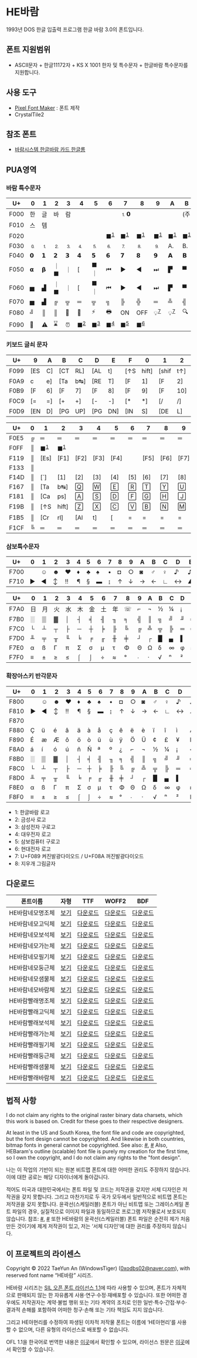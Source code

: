 # HE바람
1993년 DOS 한글 입출력 프로그램 한글 바람 3.0의 폰트입니다.
## 폰트 지원범위
* ASCII문자 + 한글11172자 + KS X 1001 한자 및 특수문자 + 한글바람 특수문자를 지원합니다.

## 사용 도구
* [Pixel Font Maker](https://github.com/wintiger0222/pixel-font-maker) : 폰트 제작
* CrystalTile2

## 참조 폰트
* [바람시스템 한글바람 카드 한글롬](https://github.com/ika-musume/HangulCard_dumps/tree/main/BaramSystem_HangulBaram)

## PUA영역
### 바람 특수문자

| U+   | 0  | 1  | 2   | 3  | 4                            | 5                            | 6                            | 7                            | 8                            | 9                            | A                            | B                            | C                            | D                            | E  | F                            |
|------|----|----|-----|----|------------------------------|------------------------------|------------------------------|------------------------------|------------------------------|------------------------------|------------------------------|------------------------------|------------------------------|------------------------------|----|------------------------------|
| F000 | 한 | 글 | 바  | 람 |                              |                              |                              | ⒈𝟬                           |                              |                              |                              | (주                          | 주)                          | 바                           | 람 | 시                           |
| F010 | 스 | 템 |     |    |                              |                              |                              |                              |                              |                              |                              |                              |                              |                              |    |                              |
| F020 |    |    |     |    |                              |                              | ■<sup>[1](#footnote_1)</sup> | ■<sup>[1](#footnote_1)</sup> | ■<sup>[1](#footnote_1)</sup> | ■<sup>[1](#footnote_1)</sup> | ■<sup>[1](#footnote_1)</sup> | ■<sup>[1](#footnote_1)</sup> | ■<sup>[1](#footnote_1)</sup> | ■<sup>[1](#footnote_1)</sup> | 𝙑  | 𝗩                            |
| F030 | 🄀  | ⒈  | ⒉   | ⒊  | ⒋                            | ⒌                            | ⒍                            | ⒎                            | ⒏                            | ⒐                            | A.                           | B.                           | C.                           | D.                           | E. | F.                           |
| F040 | 𝟬  | 𝟭  | 𝟮   | 𝟯  | 𝟰                            | 𝟱                            | 𝟲                            | 𝟳                            | 𝟴                            | 𝟵                            | 𝗔                            | 𝗕                            | 𝗖                            | 𝗗                            | 𝗘  | 𝗙                            |
| F050 | 𝝰  | 𝝱  | ｜■ | ｜ | [                            | ■｜                          | ⏮                            | ▶                            | ◀                            | ⏭                            | ▛                            | ▀                            | ▜                            | ▌                            | ▐  | ▙                            |
| F060 | ▅  | ▟  | ｜■ | ｜ | [                            | ■｜                          | ⏮                            | ▶                            | ◀                            | ⏭                            | ▛                            | ▀                            | ▜                            | ▌                            | ▐  | ▙                            |
| F070 | ▅  | ▟  | ╔   | ╦  | ═                            | ╦                            | ╗                            | ╠                            | ╬                            | ═                            | ╩                            | ╣                            | ╚                            | ╩                            | ═  | ╩                            |
| F080 | ╝  | ║  | ║   | 🐁  | 📱                            | ⚡                            | 🖶                            | ON                           | OFF                          | 💡<sup>[7](#footnote_7)</sup> | 💡<sup>[7](#footnote_7)</sup> | 🔍                            | 📧                            | ®                            | ✏  | □<sup>[8](#footnote_8)</sup> |
| F090 | 🛑  | ⚠  | ⌛   | ⏰  | ■<sup>[2](#footnote_2)</sup> | ■<sup>[3](#footnote_3)</sup> | ■<sup>[4](#footnote_4)</sup> | ■<sup>[5](#footnote_5)</sup> | ■<sup>[6](#footnote_6)</sup> |                              |                              |                              |                              |                              |    |                              |

### 키보드 글쇠 문자

| U+   | 9   | A  | B   | C   | D   | E   | F   | 0     | 1     | 2   | 3    | 4   | 5   | 6   | 7   | 8   |
|------|-----|----|-----|-----|-----|-----|-----|-------|-------|-----|------|-----|-----|-----|-----|-----|
| F099 | [ES | C] | [CT | RL] | [AL | t]  | [↑S | hift] | [shif | t↑] | [한/ | 영] | [한 | 자] | [s  | pa  |
| F0A9 | c   | e] | [Ta | b↹] | [RE | T]  | [F  | 1]    | [F    | 2]  | [F   | 3]  | [F  | 4]  | [F  | 5]  |
| F0B9 | [F  | 6] | [F  | 7]  | [F  | 8]  | [F  | 9]    | [F    | 10] | [F   | 11] | [F  | 12] | [`  | `]  |
| F0C9 | [=  | =] | [+  | +]  | [-  | -]  | [*  | *]    | [/    | /]  | [%   | %]  | [＼ | ＼] | [HO | ME] |
| F0D9 | [EN | D] | [PG | UP] | [PG | DN] | [IN | S]    | [DE   | L]  | [Prt | sc] |     |     |     |     |

| U+   | 0 | 1    | 2     | 3    | 4    | 5    | 6   | 7    | 8    | 9    | A    | B   | C    | D     | E     | F     | 10 | 11   | 12   | 13   | 14 | 15   | 16   | 17    | 18   | 19 |
|------|---|------|-------|------|------|------|-----|------|------|------|------|-----|------|-------|-------|-------|----|------|------|------|----|------|------|-------|------|----|
| F0E5 | ╔ | ═    | ═     | ═    | ═    | ═    | ═   | ═    | ═    | ═    | ═    | ═   | ═    | ═     | ═     | ═     | ═  | ═    | ═    | ═    | ═  | ═    | ═    | ═     | ═    | ╗  |
| F0FF | ║ | ■<sup>[1](#footnote_1)</sup>    | ■<sup>[1](#footnote_1)</sup>     |      |      |      |     |      |      |      |      |     |      |       |       |       |    |      |      |      |    |      |      |       |      | ║  |
| F119 | ║ | [Es] | [F1]  | [F2] | [F3] | [F4] |     | [F5] | [F6] | [F7] | [F8] |     | [F9] | [F10] | [F11] | [F12] |    | [Ps] | [Sl] | [Pb] |    | [Num | ICa | psIS | crt] | ║  |
| F133 | ║ |      |       |      |      |      |     |      |      |      |      |     |      |       |       |       |    |      |      |      |    |      |      |       |      | ║  |
| F14D | ║ | [`]  | [1]   | [2]  | [3]  | [4]  | [5] | [6]  | [7]  | [8]  | [9]  | [0] | [-]  | [=]   | [←    | ─]    |    | [In] | [Hm] | [Pu] |    | [Nl] | [/]  | [*]   | [-]  | ║  |
| F167 | ║ | [Ta  | b↹]   | 🅀    | 🅆    | 🄴    | 🅁   | 🅃    | 🅈    | 🅄    | 🄸    | 🄾   | 🄿    | [{]   | [}]   | Π     |    | [De] | [En] | [Pd] |    | [7]  | [8]  | [9]   | [+]  | ║  |
| F181 | ║ | [Ca  | ps]   | 🄰    | 🅂    | 🄳    | 🄵   | 🄶    | 🄷    | 🄹    | 🄺    | 🄻   | [:]  | [']   | [Re   | t]    |    |      |      |      |    | [4]  | [5]  | [6]   | Ц    | ║  |
| F19B | ║ | [↑S  | hift] | 🅉    | 🅇    | 🄲    | 🅅   | 🄱    | 🄽    | 🄼    | [,]  | [.] | [/]  | [＼]  | [shif | t↑]   |    |      | ⍐    |      |    | [1]  | [2]  | [3]   | Π    | ║  |
| F1B5 | ║ | [Cr  | rl]   | [Al  | t]   | [    | =   | =    | =    | =    | =    | ]   | [한/ | 영]   | [한   | 자]   |    | ⍇    | ⍗    | ⍈    |    | [0   | 0]   | [.]   | [↵]  | ║  |
| F1CF | ╚ | ═    | ═     | ═    | ═    | ═    | ═   | ═    | ═    | ═    | ═    | ═   | ═    | ═     | ═     | ═     | ═  | ═    | ═    | ═    | ═  | ═    | ═    | ═     | ═    | ╝  |

### 삼보특수문자

| U+   | 0  | 1  | 2  | 3  | 4  | 5  | 6  | 7  | 8 | 9 | A | B | C | D | E | F |
|------|----|----|----|----|----|----|----|----|---|---|---|---|---|---|---|---|
| F700 |    | ☺  | ☻  | ♥  | ♦  | ♣  | ♠  | •  | ◘  | ○ | ◙ | ♂ | ♀ | ♪ | ♫ | ☼ |
| F710 | ►  | ◄  | ↕  | ‼  | ¶  | §  | ▬  | ↨  | ↑ | ↓ | → | ← | ∟ | ↔ | ▲ | ▼ |

| U+   | 0  | 1  | 2  | 3  | 4  | 5  | 6  | 7  | 8 | 9 | A | B | C | D | E | F |
|------|----|----|----|----|----|----|----|----|---|---|---|---|---|---|---|---|
| F7A0 | 日 | 月 | 火 | 水 | 木 | 金 | 土 | 年 | ☏ | ⌐ | ¬ | ½ | ¼ | ¡ | ~ | ■<sup>[1](#footnote_1)</sup> |
| F7B0 | ░  | ▒  | ▓  | │  | ┤  | ╡  | ╢  | ╖  | ╕ | ╣ | ║ | ╗ | ╝ | ╜ | ╛ | ┐ |
| F7C0 | └  | ┴  | ┬  | ├  | ─  | ┼  | ╞  | ╟  | ╚ | ╔ | ╩ | ╦ | ╠ | ═ | ╬ | ╧ |
| F7D0 | ╨  | ╤  | ╥  | ╙  | ╘  | ╒  | ╓  | ╫  | ╪ | ┘ | ┌ | █ | ▄ | ▌ | ▐ | ▀ |
| F7E0 | α  | ß  | Γ  | π  | Σ  | σ  | µ  | τ  | Φ | Θ | Ω | δ | ∞ | φ | ε | ∩ |
| F7F0 | ≡  | ±  | ≥  | ≤  | ⌠  | ⌡  | ÷  | ≈  | ° | ∙ | · | √ | ⁿ | ² | ■ |   |

### 확장아스키 반각문자

| U+   | 0 | 1 | 2 | 3 | 4 | 5 | 6 | 7 | 8 | 9 | A | B | C | D | E | F |
|------|---|---|---|---|---|---|---|---|---|---|---|---|---|---|---|---|
| F800 |   | ☺ | ☻ | ♥ | ♦ | ♣ | ♠ | • | ◘ | ○ | ◙ | ♂ | ♀ | ♪ | ♫ | ☼ |
| F810 | ► | ◄ | ↕ | ‼ | ¶ | § | ▬ | ↨ | ↑ | ↓ | → | ← | ∟ | ↔ | ▲ | ▼ |
| F870 |   |   |   |   |   |   |   |   |   |   |   |   |   |   |   | ⌂ |
| F880 | Ç | ü | é | â | ä | à | å | ç | ê | ë | è | ï | î | ì | Ä | Å |
| F890 | É | æ | Æ | ô | ö | ò | û | ù | ÿ | Ö | Ü | ¢ | £ | ¥ | ₧ | ƒ |
| F8A0 | á | í | ó | ú | ñ | Ñ | ª | º | ¿ | ⌐ | ¬ | ½ | ¼ | ¡ | « | » |
| F8B0 | ░ | ▒ | ▓ | │ | ┤ | ╡ | ╢ | ╖ | ╕ | ╣ | ║ | ╗ | ╝ | ╜ | ╛ | ┐ |
| F8C0 | └ | ┴ | ┬ | ├ | ─ | ┼ | ╞ | ╟ | ╚ | ╔ | ╩ | ╦ | ╠ | ═ | ╬ | ╧ |
| F8D0 | ╨ | ╤ | ╥ | ╙ | ╘ | ╒ | ╓ | ╫ | ╪ | ┘ | ┌ | █ | ▄ | ▌ | ▐ | ▀ |
| F8E0 | α | ß | Γ | π | Σ | σ | µ | τ | Φ | Θ | Ω | δ | ∞ | φ | ε | ∩ |
| F8F0 | ≡ | ± | ≥ | ≤ | ⌠ | ⌡ | ÷ | ≈ | ° | ∙ | · | √ | ⁿ | ² | ■ |   |


* <a name="footnote_1">1</a>: 한글바람 로고
* <a name="footnote_2">2</a>: 금성사 로고
* <a name="footnote_3">3</a>: 삼성전자 구로고
* <a name="footnote_4">4</a>: 대우전자 로고
* <a name="footnote_5">5</a>: 삼보컴퓨터 구로고
* <a name="footnote_6">6</a>: 현대전자 로고
* <a name="footnote_7">7</a>: U+F089 켜진발광다이오드 / U+F08A 꺼진발광다이오드 
* <a name="footnote_8">8</a>: 지우개 그림글자

## 다운로드 

| 폰트이름 | 자형 | TTF |  WOFF2 |  BDF |
| ------- | ---- | ---- | ---- | ---- |
| HE바람네모명조체 | [보기](https://lsfont.quiple.dev/#https://wintiger0222.github.io/Silhoua_font/HEBaram/HEBaramNemoMyeongjoche.ttf)  | [다운로드](https://wintiger0222.github.io/Silhoua_font/HEBaram/HEBaramNemoMyeongjoche.ttf)   | [다운로드](https://wintiger0222.github.io/Silhoua_font/HEBaram/HEBaramNemoMyeongjoche.woff2)    | [다운로드](https://wintiger0222.github.io/Silhoua_font/HEBaram/HEBaramNemoMyeongjoche.bdf)    |
| HE바람네모고딕체 | [보기](https://lsfont.quiple.dev/#https://wintiger0222.github.io/Silhoua_font/HEBaram/HEBaramNemoGodikche.ttf)     | [다운로드](https://wintiger0222.github.io/Silhoua_font/HEBaram/HEBaramNemoGodikche.ttf)      | [다운로드](https://wintiger0222.github.io/Silhoua_font/HEBaram/HEBaramNemoGodikche.woff2)       | [다운로드](https://wintiger0222.github.io/Silhoua_font/HEBaram/HEBaramNemoGodikche.bdf)       |
| HE바람네모보석체 | [보기](https://lsfont.quiple.dev/#https://wintiger0222.github.io/Silhoua_font/HEBaram/HEBaramNemoBoseokche.ttf)    | [다운로드](https://wintiger0222.github.io/Silhoua_font/HEBaram/HEBaramNemoBoseokche.ttf)     | [다운로드](https://wintiger0222.github.io/Silhoua_font/HEBaram/HEBaramNemoBoseokche.woff2)      | [다운로드](https://wintiger0222.github.io/Silhoua_font/HEBaram/HEBaramNemoBoseokche.bdf)      |
| HE바람네모가는체 | [보기](https://lsfont.quiple.dev/#https://wintiger0222.github.io/Silhoua_font/HEBaram/HEBaramNemoSaemmulche.ttf)   | [다운로드](https://wintiger0222.github.io/Silhoua_font/HEBaram/HEBaramNemoSaemmulche.ttf)    | [다운로드](https://wintiger0222.github.io/Silhoua_font/HEBaram/HEBaramNemoSaemmulche.woff2)     | [다운로드](https://wintiger0222.github.io/Silhoua_font/HEBaram/HEBaramNemoSaemmulche.bdf)     |
| HE바람네모필기체 | [보기](https://lsfont.quiple.dev/#https://wintiger0222.github.io/Silhoua_font/HEBaram/HEBaramNemoPilgiche.ttf)     | [다운로드](https://wintiger0222.github.io/Silhoua_font/HEBaram/HEBaramNemoPilgiche.ttf)      | [다운로드](https://wintiger0222.github.io/Silhoua_font/HEBaram/HEBaramNemoPilgiche.woff2)       | [다운로드](https://wintiger0222.github.io/Silhoua_font/HEBaram/HEBaramNemoPilgiche.bdf)       |
| HE바람네모둥근체 | [보기](https://lsfont.quiple.dev/#https://wintiger0222.github.io/Silhoua_font/HEBaram/HEBaramNemoDunggeunche.ttf)  | [다운로드](https://wintiger0222.github.io/Silhoua_font/HEBaram/HEBaramNemoDunggeunche.ttf)   | [다운로드](https://wintiger0222.github.io/Silhoua_font/HEBaram/HEBaramNemoDunggeunche.woff2)    | [다운로드](https://wintiger0222.github.io/Silhoua_font/HEBaram/HEBaramNemoDunggeunche.bdf)    |
| HE바람네모샘물체 | [보기](https://lsfont.quiple.dev/#https://wintiger0222.github.io/Silhoua_font/HEBaram/HEBaramPpallaeSaemmulche.ttf)| [다운로드](https://wintiger0222.github.io/Silhoua_font/HEBaram/HEBaramPpallaeSaemmulche.ttf) | [다운로드](https://wintiger0222.github.io/Silhoua_font/HEBaram/HEBaramPpallaeSaemmulche.woff2)  | [다운로드](https://wintiger0222.github.io/Silhoua_font/HEBaram/HEBaramPpallaeSaemmulche.bdf)  |
| HE바람네모바람체 | [보기](https://lsfont.quiple.dev/#https://wintiger0222.github.io/Silhoua_font/HEBaram/HEBaramNemoBaramche.ttf)     | [다운로드](https://wintiger0222.github.io/Silhoua_font/HEBaram/HEBaramNemoBaramche.ttf)      | [다운로드](https://wintiger0222.github.io/Silhoua_font/HEBaram/HEBaramNemoBaramche.woff2)       | [다운로드](https://wintiger0222.github.io/Silhoua_font/HEBaram/HEBaramNemoBaramche.bdf)       |
| HE바람빨래명조체 | [보기](https://lsfont.quiple.dev/#https://wintiger0222.github.io/Silhoua_font/HEBaram/HEBaramPpallaeMyeongjoche.ttf)  | [다운로드](https://wintiger0222.github.io/Silhoua_font/HEBaram/HEBaramPpallaeMyeongjoche.ttf)   | [다운로드](https://wintiger0222.github.io/Silhoua_font/HEBaram/HEBaramPpallaeMyeongjoche.woff2)    | [다운로드](https://wintiger0222.github.io/Silhoua_font/HEBaram/HEBaramPpallaeMyeongjoche.bdf)    |
| HE바람빨래고딕체 | [보기](https://lsfont.quiple.dev/#https://wintiger0222.github.io/Silhoua_font/HEBaram/HEBaramPpallaeGodikche.ttf)     | [다운로드](https://wintiger0222.github.io/Silhoua_font/HEBaram/HEBaramPpallaeGodikche.ttf)      | [다운로드](https://wintiger0222.github.io/Silhoua_font/HEBaram/HEBaramPpallaeGodikche.woff2)       | [다운로드](https://wintiger0222.github.io/Silhoua_font/HEBaram/HEBaramPpallaeGodikche.bdf)       |
| HE바람빨래보석체 | [보기](https://lsfont.quiple.dev/#https://wintiger0222.github.io/Silhoua_font/HEBaram/HEBaramPpallaeBoseokche.ttf)    | [다운로드](https://wintiger0222.github.io/Silhoua_font/HEBaram/HEBaramPpallaeBoseokche.ttf)     | [다운로드](https://wintiger0222.github.io/Silhoua_font/HEBaram/HEBaramPpallaeBoseokche.woff2)      | [다운로드](https://wintiger0222.github.io/Silhoua_font/HEBaram/HEBaramPpallaeBoseokche.bdf)      |
| HE바람빨래가는체 | [보기](https://lsfont.quiple.dev/#https://wintiger0222.github.io/Silhoua_font/HEBaram/HEBaramPpallaeSaemmulche.ttf)   | [다운로드](https://wintiger0222.github.io/Silhoua_font/HEBaram/HEBaramPpallaeSaemmulche.ttf)    | [다운로드](https://wintiger0222.github.io/Silhoua_font/HEBaram/HEBaramPpallaeSaemmulche.woff2)     | [다운로드](https://wintiger0222.github.io/Silhoua_font/HEBaram/HEBaramPpallaeSaemmulche.bdf)     |
| HE바람빨래필기체 | [보기](https://lsfont.quiple.dev/#https://wintiger0222.github.io/Silhoua_font/HEBaram/HEBaramPpallaePilgiche.ttf)     | [다운로드](https://wintiger0222.github.io/Silhoua_font/HEBaram/HEBaramPpallaePilgiche.ttf)      | [다운로드](https://wintiger0222.github.io/Silhoua_font/HEBaram/HEBaramPpallaePilgiche.woff2)       | [다운로드](https://wintiger0222.github.io/Silhoua_font/HEBaram/HEBaramPpallaePilgiche.bdf)       |
| HE바람빨래둥근체 | [보기](https://lsfont.quiple.dev/#https://wintiger0222.github.io/Silhoua_font/HEBaram/HEBaramPpallaeDunggeunche.ttf)  | [다운로드](https://wintiger0222.github.io/Silhoua_font/HEBaram/HEBaramPpallaeDunggeunche.ttf)   | [다운로드](https://wintiger0222.github.io/Silhoua_font/HEBaram/HEBaramPpallaeDunggeunche.woff2)    | [다운로드](https://wintiger0222.github.io/Silhoua_font/HEBaram/HEBaramPpallaeDunggeunche.bdf)    |
| HE바람빨래샘물체 | [보기](https://lsfont.quiple.dev/#https://wintiger0222.github.io/Silhoua_font/HEBaram/HEBaramPpallaeSaemmulche.ttf)| [다운로드](https://wintiger0222.github.io/Silhoua_font/HEBaram/HEBaramPpallaeSaemmulche.ttf) | [다운로드](https://wintiger0222.github.io/Silhoua_font/HEBaram/HEBaramPpallaeSaemmulche.woff2)  | [다운로드](https://wintiger0222.github.io/Silhoua_font/HEBaram/HEBaramPpallaeSaemmulche.bdf)  |
| HE바람빨래바람체 | [보기](https://lsfont.quiple.dev/#https://wintiger0222.github.io/Silhoua_font/HEBaram/HEBaramPpallaeBaramche.ttf)     | [다운로드](https://wintiger0222.github.io/Silhoua_font/HEBaram/HEBaramPpallaeBaramche.ttf)      | [다운로드](https://wintiger0222.github.io/Silhoua_font/HEBaram/HEBaramPpallaeBaramche.woff2)       | [다운로드](https://wintiger0222.github.io/Silhoua_font/HEBaram/HEBaramPpallaeBaramche.bdf)       |

## 법적 사항
I do not claim any rights to the original raster binary data charsets, which this work is based on. Credit for these goes to their respective designers.

At least in the US and South Korea, the font file and code are copyrighted, but the font design cannot be copyrighted. And likewise in both countries, bitmap fonts in general cannot be copyrighted. See also: [#](https://int10h.org/oldschool-pc-fonts/readme/#legal_stuff), [#](http://kasanlaw.com/bbs/board.php?bo_table=sub04_2&wr_id=226) Also, HEBaram's outline (scalable) font file is purely my creation for the first time, so I own the copyright, and I do not claim any rights to the "font design".

나는 이 작업의 기반이 되는 원본 비트맵 폰트에 대한 어떠한 권리도 주장하지 않습니다. 이에 대한 공로는 해당 디자이너에게 돌아갑니다.

적어도 미국과 대한민국에서는 폰트 파일 및 코드는 저작권을 갖지만 서체 디자인은 저작권을 갖지 못합니다. 그리고 마찬가지로 두 국가 모두에서 일반적으로 비트맵 폰트는 저작권을 갖지 못합니다. 윤곽선(스케일러블) 폰트가 아닌 비트맵 또는 그레이스케일 폰트 파일의 경우, 실질적으로 이미지 파일과 동일하므로 프로그램 저작물로서 보호되지 않습니다. 참조: [#](https://int10h.org/oldschool-pc-fonts/readme/#legal_stuff), [#](http://kasanlaw.com/bbs/board.php?bo_table=sub04_2&wr_id=226) 또한 HE바람의 윤곽선(스케일러블) 폰트 파일은 순전히 제가 처음 만든 것이기에 제게 저작권이 있고, 저는 ‘서체 디자인’에 대한 권리를 주장하지 않습니다.

## 이 프로젝트의 라이센스
Copyright © 2022 TaeYun An (WindowsTiger) (0xodbs02@naver.com), with reserved font name “HE바람” 시리즈.

HE바람 시리즈는 [SIL 오픈 폰트 라이선스 1.1](https://scripts.sil.org/cms/scripts/page.php?site_id=nrsi&id=OFL)에 따라 사용할 수 있으며, 폰트가 자체적으로 판매되지 않는 한 자유롭게 사용·연구·수정·재배포할 수 있습니다. 또한 어떠한 경우에도 저작권자는 계약·불법 행위 또는 기타 계약의 조치로 인한 일반·특수·간접·부수·결과적 손해를 포함하여 어떠한 청구·손해 또는 기타 책임도 지지 않습니다.

그리고 HE아현리를 수정하여 파생된 이차적 저작물 폰트는 이름에 ‘HE아현리’를 사용할 수 없으며, 다른 유형의 라이선스로 배포할 수 없습니다.

OFL 1.1을 한국어로 번역한 내용은 [이곳](LICENSE_ko.md)에서 확인할 수 있으며, 라이선스 원문은 [이곳](LICENSE.md)에서 확인할 수 있습니다.